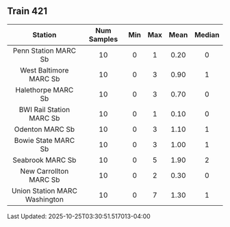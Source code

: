 ## Train 421

| Station | Num Samples | Min | Max | Mean | Median |
| :-----: | :---------: | :-: | :-: | :--: | :----: |
| Penn Station MARC Sb | 10 | 0 | 1 | 0.20 | 0 |
| West Baltimore MARC Sb | 10 | 0 | 3 | 0.90 | 1 |
| Halethorpe MARC Sb | 10 | 0 | 3 | 0.70 | 0 |
| BWI Rail Station MARC Sb | 10 | 0 | 1 | 0.10 | 0 |
| Odenton MARC Sb | 10 | 0 | 3 | 1.10 | 1 |
| Bowie State MARC Sb | 10 | 0 | 3 | 1.00 | 1 |
| Seabrook MARC Sb | 10 | 0 | 5 | 1.90 | 2 |
| New Carrollton MARC Sb | 10 | 0 | 2 | 0.30 | 0 |
| Union Station MARC Washington | 10 | 0 | 7 | 1.30 | 1 |


Last Updated: 2025-10-25T03:30:51.517013-04:00